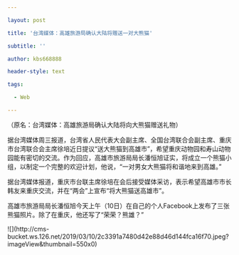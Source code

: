 ---
layout: post
title: '台湾媒体：高雄旅游局确认大陆将赠送一对大熊猫'
subtitle: ''
author: kbs668888
header-style: text
tags:
  - Web
---
（原名：台湾媒体：高雄旅游局确认大陆将向大熊猫赠送礼物）

据台湾媒体周三报道，台湾省人民代表大会副主席、全国台湾联合会副主席、重庆市台湾联合会主席徐培近日提议“送大熊猫到高雄市”，希望重庆动物园和寿山动物园能有密切的交流。作为回应，高雄市旅游局局长潘恒旭证实，将成立一个熊猫小组，以制定一个完整的欢迎计划，他说，“一对男女大熊猫将和谐地来到高雄。”

据台湾媒体报道，重庆市台联主席徐培在会后接受媒体采访，表示希望高雄市市长韩友来重庆交流，并在“两会”上宣布“将大熊猫送高雄市”。

高雄市旅游局局长潘恒旭今天上午（10日）在自己的个人Facebook上发布了三张熊猫照片。除了在重庆，他还写了“荣荣？熊雄？”

![](http://cms-
bucket.ws.126.net/2019/03/10/2c3391a7480d42e88d46d144fca16f70.jpeg?imageView&thumbnail=550x0)  

